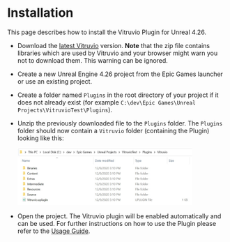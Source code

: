 # Installation

This page describes how to install the Vitruvio Plugin for Unreal 4.26.

* Download the [latest Vitruvio](https://github.com/Esri/vitruvio/releases/latest) version. **Note** that the zip file contains libraries which are used by Vitruvio and your browser might warn you not to download them. This warning can be ignored.

* Create a new Unreal Engine 4.26 project from the Epic Games launcher or use an existing project.

* Create a folder named `Plugins` in the root directory of your project if it does not already exist (for example `C:\dev\Epic Games\Unreal Projects\VitruvioTest\Plugins`).
  
* Unzip the previously downloaded file to the `Plugins` folder. The `Plugins` folder should now contain a `Vitruvio` folder (containing the Plugin) looking like this:
  
  <img src="img/plugin_folder.jpg" width="400">
  
* Open the project. The Vitruvio plugin will be enabled automatically and can be used. For further instructions on how to use the Plugin please refer to the [Usage Guide](usage.md).
  
  
  
  
  
  
  
  
  

